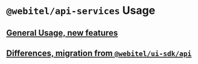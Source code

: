 # `@webitel/api-services` Usage

## [General Usage, new features](./general/index.md)

## [Differences, migration from `@webitel/ui-sdk/api`](migration/index.md)
